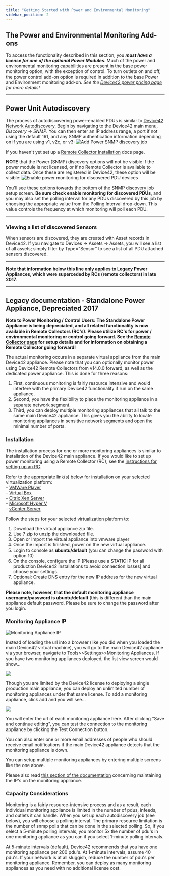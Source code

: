 ```yaml
---
title: "Getting Started with Power and Environmental Monitoring"
sidebar_position: 2
---
```


## The Power and Environmental Monitoring Add-ons

To access the functionality described in this section, you _**must have a license for one of the optional Power Modules**_. Much of the power and environmental monitoring capabilities are present in the base power monitoring option, with the exception of control. To turn outlets on and off, the power control add-on option is required in addition to the base Power and Environment monitoring add-on. _See the [Device42 power pricing page](https://www.device42.com/) for more details!_

* * *

## Power Unit Autodiscovery

The process of autodiscovering power-enabled PDUs is similar to [Device42 Network Autodiscovery.](auto-discovery/network-auto-discovery.mdx) Begin by navigating to the Device42 main menu, _Discovery -> SNMP_. You can then enter an IP address range, a port if not using the default 161, and any SNMP authentication information depending on if you are using v1, v2c, or v3: ![Add Power SNMP discovery job](/assets/images/add_power_SNMP_discovery.png)

If you haven't yet set up a [Remote Collector Installation](https://www.device42.com/autodiscovery/) docs page.

**NOTE** that the Power (SNMP) discovery options will not be visible if the power module is not licensed, or if no Remote Collector is available to collect data. Once these are registered in Device42, these option will be visible: ![Enable power monitoring for discovered PDU devices](/assets/images/power_options_enable_monitoring-HL.png)

You'll see these options towards the bottom of the SNMP discovery job setup screen. **Be sure check enable monitoring for discovered PDUs**, and you may also set the polling interval for any PDUs discovered by this job by choosing the appropriate value from the Polling Interval drop-down. This value controls the frequency at which monitoring will poll each PDU.

* * *

### Viewing a list of discovered Sensors

When sensors are discovered, they are created with Asset records in Device42. If you navigate to Devices -> Assets -> Assets, you will see a list of all assets; simply filter by Type="Sensor" to see a list of all PDU attached sensors discovered.

* * *

**Note that information below this line only applies to Legacy Power Appliances, which were superceded by RCs (remote collectors) in late 2017**.

* * *

## Legacy documentation - Standalone Power Appliance, Depreciated 2017

**Note to Power Monitoring / Control Users: The Standalone Power Appliance is being depreciated, and all related functionality is now available in Remote Collectors (RC's). Please utilize RC's for power / environmental monitoring or control going forward. See the [Remote Collector page](auto-discovery/remote-collector-rc.mdx) for setup details and for information on obtaining a Remote Collector going forward!**

The actual monitoring occurs in a separate virtual appliance from the main Device42 appliance. Please note that you can optionally monitor power using Device42 Remote Collectors from v14.0.0 forward, as well as the dedicated power appliance. This is done for three reasons:

1. First, continuous monitoring is fairly resource intensive and would interfere with the primary Device42 functionality if run on the same appliance.
2. Second, you have the flexibility to place the monitoring appliance in a separate network segment.
3. Third, you can deploy multiple monitoring appliances that all talk to the same main Device42 appliance. This gives you the ability to locate monitoring appliances in sensitive network segments and open the minimal number of ports.

### Installation

The installation process for one or more monitoring appliances is similar to installation of the Device42 main appliance. If you would like to set up power monitoring using a Remote Collector (RC), see the [instructions for setting up an RC](auto-discovery/remote-collector-rc.mdx).

Refer to the appropriate link(s) below for installation on your selected virtualization platform:  
\- [VMWare Player](getstarted/installation/installation-vmware-player.mdx)  
\- [Virtual Box](getstarted/installation/installation-virtual-box.md)  
\- [Citrix Xen Server](getstarted/installation/installation-citrix-xen-server.mdx)  
\- [Microsoft Hyper V](getstarted/installation/installation-microsoft-hyperv.md)  
\- [vCenter Server](getstarted/installation/installation-vcenter-server.md)

Follow the steps for your selected virtualization platform to:

1. Download the virtual appliance zip file.
2. Use 7 zip to unzip the downloaded file.
3. Open or Import the virtual appliance into vmware player
4. Once the import is finished, power on the new virtual appliance.
5. Login to console as **ubuntu/default** (you can change the password with option 10)
6. On the console, configure the IP \[Please use a STATIC IP for all production Device42 Installations to avoid connection losses\] and choose your settings.
7. Optional: Create DNS entry for the new IP address for the new virtual appliance.

**Please note, however, that the default monitoring appliance username/password is ubuntu/default** (this is different than the main appliance default password. Please be sure to change the password after you login.

### Monitoring Appliance IP

![Monitoring Appliance IP](/assets/images/wpid6496-media_1424624395446.png)

Instead of loading the url into a browser (like you did when you loaded the main Device42 virtual machine), you will go to the main Device42 appliance via your browser, navigate to Tools>>Settings>>Monitoring Appliances. If you have two monitoring appliances deployed, the list view screen would show...

![](/assets/images/wpid6495-media_1424601548495.png)

Though you are limited by the Device42 license to deploying a single production main appliance, you can deploy an unlimited number of monitoring appliances under that same license. To add a monitoring appliance, click add and you will see...

![](/assets/images/wpid6494-media_1416825251576.png)

You will enter the url of each monitoring appliance here. After clicking "Save and continue editing", you can test the connection to the monitoring appliance by clicking the Test Connection button.

You can also enter one or more email addresses of people who should receive email notifications if the main Device42 appliance detects that the monitoring appliance is down.

You can setup multiple monitoring appliances by entering multiple screens like the one above.

Please also read [this section of the documentation](/infrastructure-management/power-and-environmental-monitoring/manage-monitored-ips.mdx) concerning maintaining the IP's on the monitoring appliance.

### Capacity Considerations

Monitoring is a fairly resource-intensive process and as a result, each individual monitoring appliance is limited in the number of pdus, infeeds, and outlets it can handle. When you set up each autodiscovery job (see below), you will choose a polling interval. The primary resource limitation is the number of snmp polls that can be done in the selected polling. So, if you select a 5-minute polling intervals, you monitor 5x the number of pdu's in one monitoring appliance as you can if you select 1-minute polling intervals.

At 5-minute intervals (default), Device42 recommends that you have one monitoring appliance per 200 pdu's. At 1-minute intervals, assume 40 pdu's. If your network is at all sluggish, reduce the number of pdu's per monitoring appliance. Remember, you can deploy as many monitoring appliances as you need with no additional license cost.
